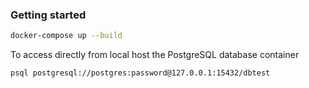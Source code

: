 ### Getting started

```bash
docker-compose up --build
```

To access directly from local host the PostgreSQL database container

```bash
psql postgresql://postgres:password@127.0.0.1:15432/dbtest
```
